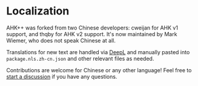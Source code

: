 # Localization

AHK++ was forked from two Chinese developers: cweijan for AHK v1 support, and
thqby for AHK v2 support. It's now maintained by Mark Wiemer, who does not speak
Chinese at all.

Translations for new text are handled via
[DeepL](https://www.deepl.com/en/translator) and manually pasted into
`package.nls.zh-cn.json` and other relevant files as needed.

Contributions are welcome for Chinese or any other language! Feel free to
[start a discussion](https://github.com/mark-wiemer/ahkpp/discussions/new?category=q-a)
if you have any questions.
